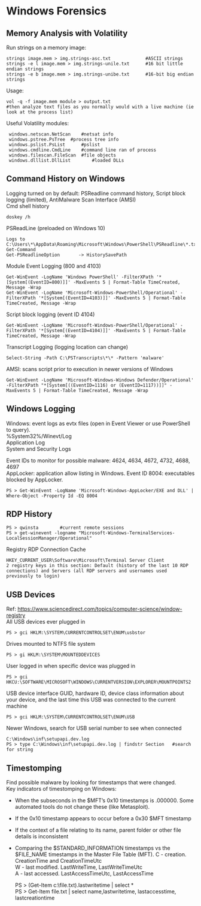 # Windows Forensics   
## Memory Analysis with Volatility     
Run strings on a memory image:   

    strings image.mem > img.strings-asc.txt	            #ASCII strings    
    strings -e l image.mem > img.strings-unile.txt      #16 bit little endian strings   
    strings -e b image.mem > img.strings-unibe.txt      #16-bit big endian strings   

Usage:   

    vol -q -f image.mem module > output.txt   
    #then analyze text files as you normally would with a live machine (ie look at the process list)   
Useful Volatility modules:     

	 windows.netscan.NetScan	#netsat info    
	 windows.pstree.PsTree	#process tree info    
	 windows.pslist.PsList		#pslist    
	 windows.cmdline.CmdLine	#command line ran of process    
	 windows.filescan.FileScan	#file objects    
	 windows.dlllist.DllList		#loaded DLLs      
	
## Command History on Windows   
Logging turned on by default: PSReadline command history, Script block logging (limited), AntiMalware Scan Interface (AMSI)   
Cmd shell history        

    doskey /h     
PSReadLine (preloaded on Windows 10)        

    Logs to C:\Users\*\AppData\Roaming\Microsoft\Windows\PowerShell\PSReadline\*.txt    
    Get-Command 
    Get-PSReadlineOption       -> HistorySavePath      
       
Module Event Logging (800 and 4103)     

    Get-WinEvent -LogName 'Windows PowerShell' -FilterXPath '*[System[(EventID=800)]]' -MaxEvents 5 | Format-Table TimeCreated, Message -Wrap
    Get-WinEvent -LogName 'Microsoft-Windows-PowerShell/Operational' -FilterXPath '*[System[(EventID=4103)]]' -MaxEvents 5 | Format-Table TimeCreated, Message -Wrap

Script block logging (event ID 4104) 

    Get-WinEvent -LogName 'Microsoft-Windows-PowerShell/Operational' -FilterXPath '*[System[(EventID=4104)]]' -MaxEvents 5 | Format-Table TimeCreated, Message -Wrap
Transcript Logging (logging location can change)       

    Select-String -Path C:\PSTranscripts\*\* -Pattern 'malware'

AMSI: scans script prior to execution in newer versions of Windows     

    Get-WinEvent -LogName 'Microsoft-Windows-Windows Defender/Operational' -FilterXPath "*[System[((EventID=1116) or (EventID=1117))]]" -MaxEvents 5 | Format-Table TimeCreated, Message -Wrap      
   
## Windows Logging   
Windows: event logs as evtx files (open in Event Viewer or use PowerShell to query).     
%System32%/Winevt/Log    
Application Log    
System and Security Logs     

Event IDs to monitor for possible malware: 4624, 4634, 4672, 4732, 4688, 4697     
AppLocker: application allow listing in Windows. Event ID 8004: executables blocked by AppLocker.        
    
    PS > Get-WinEvent -LogName 'Microsoft-Windows-AppLocker/EXE and DLL' | Where-Object -Property Id -EQ 8004	
## RDP History    

    PS > qwinsta        #current remote sessions     
    PS > get-winevent -logname "Microsoft-Windows-TerminalServices-LocalSessionManager/Operational"    
    
Registry RDP Connection Cache 

    HKEY_CURRENT_USER\Software\Microsoft\Terminal Server Client
    2 registry keys in this section: Default (history of the last 10 RDP connections) and Servers (all RDP servers and usernames used previously to login)     
    
## USB Devices   
Ref: https://www.sciencedirect.com/topics/computer-science/window-registry    
All USB devices ever plugged in    

    PS > gci HKLM:\SYSTEM\CURRENTCONTROLSET\ENUM\usbstor	   
Drives mounted to NTFS file system   

    PS > gi HKLM:\SYSTEM\MOUNTEDDEVICES	      
User logged in when specific device was plugged in       

    PS > gci HKCU:\SOFTWARE\MICROSOFT\WINDOWS\CURRENTVERSION\EXPLORER\MOUNTPOINTS2			
USB device interface GUID, hardware ID, device class information about your device, and the last time this USB was connected to the current machine    
    
    PS > gci HKLM:\SYSTEM\CURRENTCONTROLSET\ENUM\USB    
 Newer Windows, search for USB serial number to see when connected     
 
    C:\Windows\inf\setupapi.dev.log    
    PS > type C:\Windows\inf\setupapi.dev.log | findstr Section   #search for string 
  
## Timestomping   
Find possible malware by looking for timestamps that were changed.    
Key indicators of timestomping on Windows: 
- When the subseconds in the $MFT’s 0x10 timestamps is .000000. Some automated tools do not change these (like Metasploit). 
- If the 0x10 timestamp appears to occur before a 0x30 $MFT timestamp
- If the context of a file relating to its name, parent folder or other file details is inconsistent
- Comparing the $STANDARD_INFORMATION timestamps vs the $FILE_NAME timestamps in the Master File Table (MFT). 
C - creation. CreationTime and CreationTimeUtc    
W - last modified. LastWriteTime, LastWriteTimeUtc      
A - last accessed. LastAccessTimeUtc, LastAccessTime       
 
    PS > (Get-Item c:\file.txt).lastwritetime | select *     
    PS > Get-Item file.txt | select name,lastwritetime, lastaccesstime, lastcreationtime    
